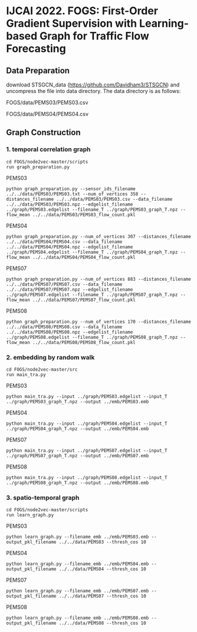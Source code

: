 # IJCAI 2022. FOGS: First-Order Gradient Supervision with Learning-based Graph for Traffic Flow Forecasting

## Data Preparation
download STSGCN_data (https://github.com/Davidham3/STSGCN) and uncompress the file into data directory. The data directory is as follows:

FOGS/data/PEMS03/PEMS03.csv

FOGS/data/PEMS04/PEMS04.csv

## Graph Construction
### 1. temporal correlation graph
```
cd FOGS/node2vec-master/scripts
run graph_preparation.py
```

PEMS03
```
python graph_preparation.py --sensor_ids_filename ../../data/PEMS03/PEMS03.txt --num_of_vertices 358 --distances_filename ../../data/PEMS03/PEMS03.csv --data_filename ../../data/PEMS03/PEMS03.npz --edgelist_filename ../graph/PEMS03.edgelist --filename_T ../graph/PEMS03_graph_T.npz --flow_mean ../../data/PEMS03/PEMS03_flow_count.pkl
```

PEMS04
```
python graph_preparation.py --num_of_vertices 307 --distances_filename ../../data/PEMS04/PEMS04.csv --data_filename ../../data/PEMS04/PEMS04.npz --edgelist_filename ../graph/PEMS04.edgelist --filename_T ../graph/PEMS04_graph_T.npz --flow_mean ../../data/PEMS04/PEMS04_flow_count.pkl
```

PEMS07
```
python graph_preparation.py --num_of_vertices 883 --distances_filename ../../data/PEMS07/PEMS07.csv --data_filename ../../data/PEMS07/PEMS07.npz --edgelist_filename ../graph/PEMS07.edgelist --filename_T ../graph/PEMS07_graph_T.npz --flow_mean ../../data/PEMS07/PEMS07_flow_count.pkl
```

PEMS08
```
python graph_preparation.py --num_of_vertices 170 --distances_filename ../../data/PEMS08/PEMS08.csv --data_filename ../../data/PEMS08/PEMS08.npz --edgelist_filename ../graph/PEMS08.edgelist --filename_T ../graph/PEMS08_graph_T.npz --flow_mean ../../data/PEMS08/PEMS08_flow_count.pkl
```
### 2. embedding by random walk 
```
cd FOGS/node2vec-master/src
run main_tra.py
```

PEMS03 
```
python main_tra.py --input ../graph/PEMS03.edgelist --input_T ../graph/PEMS03_graph_T.npz --output ../emb/PEMS03.emb 
```

PEMS04 
```
python main_tra.py --input ../graph/PEMS04.edgelist --input_T ../graph/PEMS04_graph_T.npz --output ../emb/PEMS04.emb 
```

PEMS07 
```
python main_tra.py --input ../graph/PEMS07.edgelist --input_T ../graph/PEMS07_graph_T.npz --output ../emb/PEMS07.emb 
```

PEMS08 
```
python main_tra.py --input ../graph/PEMS08.edgelist --input_T ../graph/PEMS08_graph_T.npz --output ../emb/PEMS08.emb 
```
### 3. spatio-temporal graph
```
cd FOGS/node2vec-master/scripts
run learn_graph.py
```
PEMS03 
```
python learn_graph.py --filename_emb ../emb/PEMS03.emb --output_pkl_filename ../../data/PEMS03 --thresh_cos 10 
```
PEMS04 
```
python learn_graph.py --filename_emb ../emb/PEMS04.emb --output_pkl_filename ../../data/PEMS04 --thresh_cos 10 
```

PEMS07 
```
python learn_graph.py --filename_emb ../emb/PEMS07.emb --output_pkl_filename ../../data/PEMS07 --thresh_cos 10 
```
PEMS08 
```
python learn_graph.py --filename_emb ../emb/PEMS08.emb --output_pkl_filename ../../data/PEMS08 --thresh_cos 10 
```
